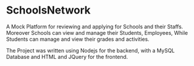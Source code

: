 # SchoolsNetwork
A Mock Platform for reviewing and applying for Schools and their Staffs. Moreover Schools can view and manage their Students, Employees, While Students can manage and view their grades and activities.

The Project was written using Nodejs for the backend, with a MySQL Database and HTML and JQuery for the frontend.
